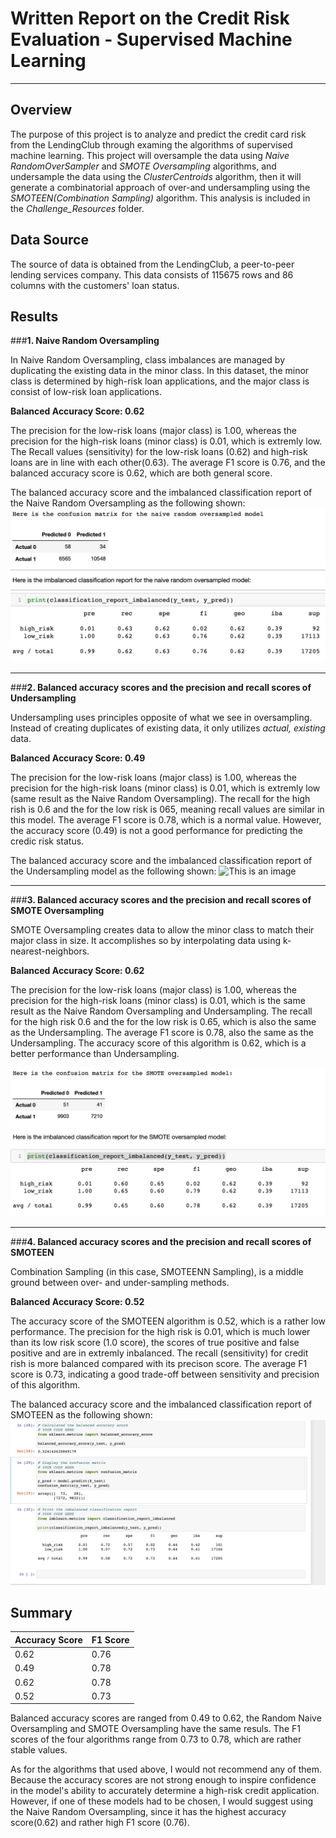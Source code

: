 # **Written Report on the Credit Risk Evaluation - Supervised Machine Learning**

---

## **Overview**

The purpose of this project is to analyze and predict the credit card risk from the LendingClub through examing the algorithms of supervised machine learning. This project will oversample the data using *Naive RandomOverSampler* and *SMOTE Oversampling* algorithms, and undersample the data using the *ClusterCentroids* algorithm, then it will generate a combinatorial approach of over-and undersampling using the *SMOTEEN(Combination Sampling)* algorithm. This analysis is included in the *Challenge_Resources* folder.


## **Data Source**

The source of data is obtained from the LendingClub, a peer-to-peer lending services company. This data consists of 115675 rows and 86 columns with the customers' loan status.


## **Results**


###**1. Naive Random Oversampling**

In Naive Random Oversampling, class imbalances are managed by duplicating the existing data in the minor class. In this dataset, the minor class is determined by high-risk loan applications, and the major class is consist of low-risk loan applications.  

**Balanced Accuracy Score: 0.62**

The precision for the low-risk loans (major class) is 1.00, whereas the precision for the high-risk loans (minor class) is 0.01, which is extremly low.
The Recall values (sensitivity) for the low-risk loans (0.62) and high-risk loans are in line with each other(0.63). The average F1 score is 0.76, and the balanced accuracy score is 0.62, which are both general score. 

The balanced accuracy score and the imbalanced classification report of the Naive Random Oversampling as the following shown:
![This is an image](https://github.com/ruimin1231/Supervised-Machine-Learning-and-Credit-Risk/blob/main/Challenge_Resources/images/naive_oversampled.png)

---

###**2. Balanced accuracy scores and the precision and recall scores of Undersampling**

Undersampling uses principles opposite of what we see in oversampling. Instead of creating duplicates of existing data, it only utilizes *actual, existing* data. 

**Balanced Accuracy Score: 0.49**

The precision for the low-risk loans (major class) is 1.00, whereas the precision for the high-risk loans (minor class) is 0.01, which is extremly low (same result as the Naive Random Oversampling). The recall for the high rish is 0.6 and the for the low risk is 065, meaning recall values are similar in this model. The average F1 score is 0.78, which is a normal value. However, the accuracy score (0.49) is not a good performance for predicting the credic risk status.

The balanced accuracy score and the imbalanced classification report of the Undersampling model as the following shown:
![This is an image](https://github.com/ruimin1231/Supervised-Machine-Learning-and-Credit-Risk/blob/main/Challenge_Resources/images/undersampling.pnghttps://github.com/ruimin1231/Supervised-Machine-Learning-and-Credit-Risk/blob/main/Challenge_Resources/images/undersampling.png)


---


###**3. Balanced accuracy scores and the precision and recall scores of SMOTE Oversampling**

SMOTE Oversampling creates data to allow the minor class to match their major class in size. It accomplishes so by interpolating data using k-nearest-neighbors.

**Balanced Accuracy Score: 0.62**

The precision for the low-risk loans (major class) is 1.00, whereas the precision for the high-risk loans (minor class) is 0.01, which is the same result as the Naive Random Oversampling and Undersampling. The recall for the high risk 0.6 and the for the low risk is 0.65, which is also the same as the Undersampling. The average F1 score is 0.78, also the same as the Undersampling. The accuracy score of this algorithm is 0.62, which is a better performance than Undersampling. 

![This is an image](https://github.com/ruimin1231/Supervised-Machine-Learning-and-Credit-Risk/blob/main/Challenge_Resources/images/smote_oversampled.png)

---


###**4.  Balanced accuracy scores and the precision and recall scores of SMOTEEN**

Combination Sampling (in this case, SMOTEENN Sampling), is a middle ground between over- and under-sampling methods.

**Balanced Accuracy Score: 0.52**

The accuracy score of the SMOTEEN algorithm is 0.52, which is a rather low performance. The precision for the high risk is 0.01, which is much lower than its low risk score (1.0 score), the scores of true positive and false positive and are in extremly inbalanced. The recall (sensitivity) for credit rish is more balanced compared with its precison score. The average F1 score is 0.73, indicating a good trade-off between sensitivity and precision of this algorithm.

The balanced accuracy score and the imbalanced classification report of SMOTEEN as the following shown:
![This is an image](https://github.com/ruimin1231/Supervised-Machine-Learning-and-Credit-Risk/blob/main/Challenge_Resources/images/SMOTTEN.png)



## **Summary**

|Accuracy Score|F1 Score|
|------|------|
|0.62|0.76|
|0.49|0.78|
|0.62|0.78|
|0.52|0.73|

Balanced accuracy scores are ranged from 0.49 to 0.62, the Random Naive Oversampling and SMOTE Oversampling have the same resuls. The F1 scores of the four algorithms range from 0.73 to 0.78, which are rather stable values. 

As for the algorithms that used above, I would not recommend any of them. Because the accuracy scores are not strong enough to inspire confidence in the model's ability to accurately determine a high-risk credit application. However, if one of these models had to be chosen, I would suggest using the Naive Random Oversampling, since it has the highest accuracy score(0.62) and rather high F1 score (0.76). 


